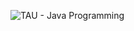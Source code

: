 ![TAU - Java Programming](https://github.com/R-V-Git/Java_CertificateTAU/assets/145788090/0c765203-8ad7-44fb-a618-5c4e8c23c539)
